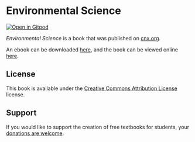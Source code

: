 # Environmental Science

[![Open in Gitpod](https://gitpod.io/button/open-in-gitpod.svg)](https://gitpod.io/from-referrer/)

_Environmental Science_ is a book that was published on [cnx.org](https://cnx.org/).

An ebook can be downloaded [here](https://github.com/cnx-user-books/cnxbook-environmental-science/releases/latest), and the book can be viewed online [here](https://github.com/cnx-user-books/cnxbook-environmental-science/releases/latest).

## License
This book is available under the [Creative Commons Attribution License](./LICENSE) license.

## Support
If you would like to support the creation of free textbooks for students, your [donations are welcome](https://riceconnect.rice.edu/donation/support-openstax-banner).
